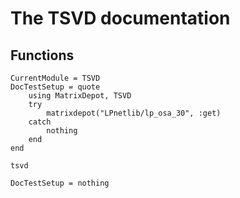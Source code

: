 # The TSVD documentation

## Functions
```@meta
CurrentModule = TSVD
DocTestSetup = quote
    using MatrixDepot, TSVD
    try
        matrixdepot("LPnetlib/lp_osa_30", :get)
    catch
    	nothing
    end
end
```

```@docs
tsvd
```

```@meta
DocTestSetup = nothing
```
